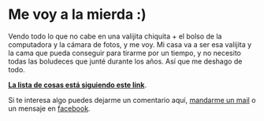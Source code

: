 # Me voy a la mierda :)

Vendo todo lo que no cabe en una valijita chiquita + el bolso
de la computadora y la cámara de fotos, y me voy. Mi casa va a
ser esa valijita y la cama que pueda conseguir para tirarme
por un tiempo, y no necesito todas las boludeces que junté
durante los años. Así que me deshago de todo.

**[La lista de cosas está siguiendo este link][list]**.

Si te interesa algo puedes dejarme un comentario aquí,
[mandarme un mail](mailto:hi@nicolassanguinetti.info) o un
mensaje en [facebook](http://facebook.com/godfoca).

[list]: http://github.com/foca/mis-cosas/issues/1
